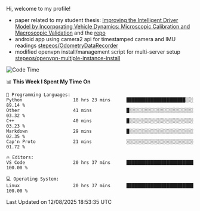 Hi, welcome to my profile!

* paper related to my student thesis: [Improving the Intelligent Driver Model by Incorporating Vehicle Dynamics: Microscopic Calibration and Macroscopic Validation](https://doi.org/10.48550/arXiv.2408.03722) and the [repo](https://github.com/stepeos/pycarmodel_calibration)
* android app using camera2 api for timestamped camera and IMU readings [stepeos/OdometryDataRecorder](https://github.com/stepeos/OdometryDataRecorder)
* modified openvpn install/management script for multi-server setup [stepeos/openvpn-multiple-instance-install](https://github.com/stepeos/openvpn-multiple-instance-install)

<!--START_SECTION:waka-->
![Code Time](http://img.shields.io/badge/Code%20Time-2%2C162%20hrs%2019%20mins-blue)

📊 **This Week I Spent My Time On** 

```text
💬 Programming Languages: 
Python                   18 hrs 23 mins      ██████████████████████░░░   89.14 % 
Other                    41 mins             █░░░░░░░░░░░░░░░░░░░░░░░░   03.32 % 
C++                      40 mins             █░░░░░░░░░░░░░░░░░░░░░░░░   03.23 % 
Markdown                 29 mins             █░░░░░░░░░░░░░░░░░░░░░░░░   02.35 % 
Cap'n Proto              21 mins             ░░░░░░░░░░░░░░░░░░░░░░░░░   01.72 % 

🔥 Editors: 
VS Code                  20 hrs 37 mins      █████████████████████████   100.00 % 

💻 Operating System: 
Linux                    20 hrs 37 mins      █████████████████████████   100.00 % 
```


 Last Updated on 12/08/2025 18:53:35 UTC
<!--END_SECTION:waka-->
